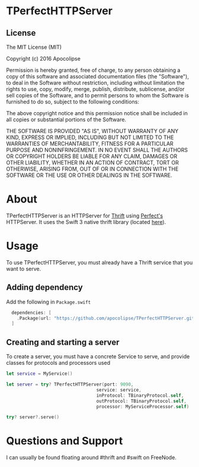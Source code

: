 TPerfectHTTPServer
======================

License
--------
The MIT License (MIT)

Copyright (c) 2016 Apocolipse

Permission is hereby granted, free of charge, to any person obtaining a copy
of this software and associated documentation files (the "Software"), to deal
in the Software without restriction, including without limitation the rights
to use, copy, modify, merge, publish, distribute, sublicense, and/or sell
copies of the Software, and to permit persons to whom the Software is
furnished to do so, subject to the following conditions:

The above copyright notice and this permission notice shall be included in all
copies or substantial portions of the Software.

THE SOFTWARE IS PROVIDED "AS IS", WITHOUT WARRANTY OF ANY KIND, EXPRESS OR
IMPLIED, INCLUDING BUT NOT LIMITED TO THE WARRANTIES OF MERCHANTABILITY,
FITNESS FOR A PARTICULAR PURPOSE AND NONINFRINGEMENT. IN NO EVENT SHALL THE
AUTHORS OR COPYRIGHT HOLDERS BE LIABLE FOR ANY CLAIM, DAMAGES OR OTHER
LIABILITY, WHETHER IN AN ACTION OF CONTRACT, TORT OR OTHERWISE, ARISING FROM,
OUT OF OR IN CONNECTION WITH THE SOFTWARE OR THE USE OR OTHER DEALINGS IN THE
SOFTWARE.


About
========

TPerfectHTTPServer is an HTTPServer for [Thrift](https://github.com/apache/thrift) using [Perfect's](https://perfect.org) HTTPServer.  It uses the Swift 3 native thrift library (located [here](https://github.com/apocolipse/thrift-swift)).

Usage
========
To use TPerfectHTTPServer, you must already have a Thrift service that you want to serve.

Adding dependency
--------
Add the following in `Package.swift`
```swift
  dependencies: [
    .Package(url: "https://github.com/apocolipse/TPerfectHTTPServer.git", majorVersion: 0, minor: 1),
  ]
```

Creating and starting a server
--------
To create a server, you must have a concrete Service to serve, and provide classes for protocols and processors used
```swift
let service = MyService()

let server = try? TPerfectHTTPServer(port: 9090,
                                  service: service,
                                  inProtocol: TBinaryProtocol.self,
                                  outProtocol: TBinaryProtocol.self,
                                  processor: MyServiceProcessor.self)

try? server?.serve()                                  
```



Questions and Support
=====================
I can usually be found floating around #thrift and #swift on FreeNode.
